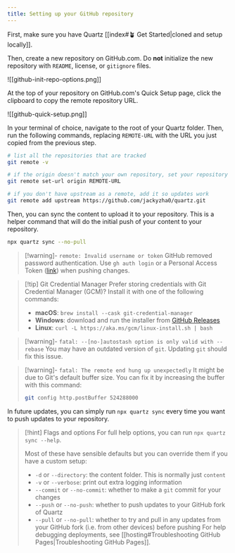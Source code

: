 ```yaml
---
title: Setting up your GitHub repository
---
```


First, make sure you have Quartz [[index#🪴 Get Started|cloned and setup locally]].

Then, create a new repository on GitHub.com. Do **not** initialize the new repository with `README`, license, or `gitignore` files.

![[github-init-repo-options.png]]

At the top of your repository on GitHub.com's Quick Setup page, click the clipboard to copy the remote repository URL.

![[github-quick-setup.png]]

In your terminal of choice, navigate to the root of your Quartz folder. Then, run the following commands, replacing `REMOTE-URL` with the URL you just copied from the previous step.

```bash
# list all the repositories that are tracked
git remote -v

# if the origin doesn't match your own repository, set your repository as the origin
git remote set-url origin REMOTE-URL

# if you don't have upstream as a remote, add it so updates work
git remote add upstream https://github.com/jackyzha0/quartz.git
```

Then, you can sync the content to upload it to your repository. This is a helper command that will do the initial push of your content to your repository.

```bash
npx quartz sync --no-pull
```
> [!warning]- `remote: Invalid username or token`
> GitHub removed password authentication. Use `gh auth login` or a Personal Access Token ([link](https://docs.github.com/en/authentication/keeping-your-account-and-data-secure/creating-a-personal-access-token)) when pushing changes.

> [!tip] Git Credential Manager
> Prefer storing credentials with Git Credential Manager (GCM)? Install it with one of the following commands:
> - **macOS**: `brew install --cask git-credential-manager`
> - **Windows**: download and run the installer from [GitHub Releases](https://github.com/GitCredentialManager/git-credential-manager/releases)
> - **Linux**: `curl -L https://aka.ms/gcm/linux-install.sh | bash`

> [!warning]- `fatal: --[no-]autostash option is only valid with --rebase`
> You may have an outdated version of `git`. Updating `git` should fix this issue.

> [!warning]- `fatal: The remote end hung up unexpectedly`
> It might be due to Git's default buffer size. You can fix it by increasing the buffer with this command:
>
> ```bash
> git config http.postBuffer 524288000
> ```

In future updates, you can simply run `npx quartz sync` every time you want to push updates to your repository.

> [!hint] Flags and options
> For full help options, you can run `npx quartz sync --help`.
>
> Most of these have sensible defaults but you can override them if you have a custom setup:
>
> - `-d` or `--directory`: the content folder. This is normally just `content`
> - `-v` or `--verbose`: print out extra logging information
> - `--commit` or `--no-commit`: whether to make a `git` commit for your changes
> - `--push` or `--no-push`: whether to push updates to your GitHub fork of Quartz
> - `--pull` or `--no-pull`: whether to try and pull in any updates from your GitHub fork (i.e. from other devices) before pushing
For help debugging deployments, see [[hosting#Troubleshooting GitHub Pages|Troubleshooting GitHub Pages]].
